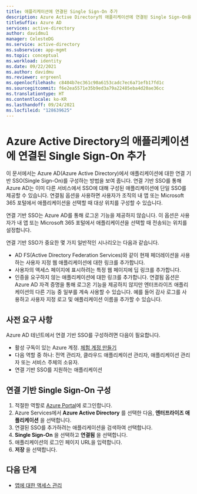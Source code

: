 ```yaml
---
title: 애플리케이션에 연결된 Single Sign-On 추가
description: Azure Active Directory의 애플리케이션에 연결된 Single Sign-On을 추가합니다.
titleSuffix: Azure AD
services: active-directory
author: davidmu1
manager: CelesteDG
ms.service: active-directory
ms.subservice: app-mgmt
ms.topic: conceptual
ms.workload: identity
ms.date: 09/22/2021
ms.author: davidmu
ms.reviewer: ergreenl
ms.openlocfilehash: c8404b7ec361c90a6153cadc7ec6a71efb17fd1c
ms.sourcegitcommit: f6e2ea5571e35b9ed3a79a22485eba4d20ae36cc
ms.translationtype: HT
ms.contentlocale: ko-KR
ms.lasthandoff: 09/24/2021
ms.locfileid: "128639625"
---
```

# <a name="add-linked-single-sign-on-to-an-application-in-azure-active-directory"></a>Azure Active Directory의 애플리케이션에 연결된 Single Sign-On 추가

이 문서에서는 Azure AD(Azure Active Directory)에서 애플리케이션에 대한 연결 기반 SSO(Single Sign-On)를 구성하는 방법을 보여 줍니다. 연결 기반 SSO를 통해 Azure AD는 이미 다른 서비스에서 SSO에 대해 구성된 애플리케이션에 단일 SSO를 제공할 수 있습니다. 연결됨 옵션을 사용하면 사용자가 조직의 내 앱 또는 Microsoft 365 포털에서 애플리케이션을 선택할 때 대상 위치를 구성할 수 있습니다.

연결 기반 SSO는 Azure AD를 통해 로그온 기능을 제공하지 않습니다. 이 옵션은 사용자가 내 앱 또는 Microsoft 365 포털에서 애플리케이션을 선택할 때 전송되는 위치를 설정합니다.

연결 기반 SSO가 중요한 몇 가지 일반적인 시나리오는 다음과 같습니다.
- AD FS(Active Directory Federation Services)와 같이 현재 페더레이션을 사용하는 사용자 지정 웹 애플리케이션에 대한 링크를 추가합니다.
- 사용자의 액세스 페이지에 표시하려는 특정 웹 페이지에 딥 링크를 추가합니다.
- 인증을 요구하지 않는 애플리케이션에 대한 링크를 추가합니다. 연결됨 옵션은 Azure AD 자격 증명을 통해 로그온 기능을 제공하지 않지만 엔터프라이즈 애플리케이션의 다른 기능 중 일부를 계속 사용할 수 있습니다. 예를 들어 감사 로그를 사용하고 사용자 지정 로고 및 애플리케이션 이름을 추가할 수 있습니다.

## <a name="prerequisites"></a>사전 요구 사항

Azure AD 테넌트에서 연결 기반 SSO를 구성하려면 다음이 필요합니다.
-   활성 구독이 있는 Azure 계정. [체험 계정 만들기](https://azure.microsoft.com/free/?WT.mc_id=A261C142F)
-   다음 역할 중 하나: 전역 관리자, 클라우드 애플리케이션 관리자, 애플리케이션 관리자 또는 서비스 주체의 소유자.
-   연결 기반 SSO를 지원하는 애플리케이션

## <a name="configure-linked-based-single-sign-on"></a>연결 기반 Single Sign-On 구성

1.  적절한 역할로 [Azure Portal](https://portal.azure.com)에 로그인합니다.
2.  Azure Services에서 **Azure Active Directory** 를 선택한 다음, **엔터프라이즈 애플리케이션** 을 선택합니다.
3.  연결된 SSO를 추가하려는 애플리케이션을 검색하여 선택합니다.
4.  **Single Sign-On** 을 선택하고 **연결됨** 을 선택합니다.
5.  애플리케이션의 로그인 페이지 URL을 입력합니다.
6.  **저장** 을 선택합니다. 

## <a name="next-steps"></a>다음 단계

- [앱에 대한 액세스 관리](what-is-access-management.md)